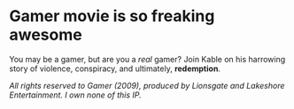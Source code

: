 # Gamer movie is so freaking awesome

You may be a gamer, but are you a _real_ gamer?
Join Kable on his harrowing story of violence, conspiracy, and ultimately, **redemption**.

_All rights reserved to Gamer (2009), produced by Lionsgate and Lakeshore Entertainment. I own none of this IP._